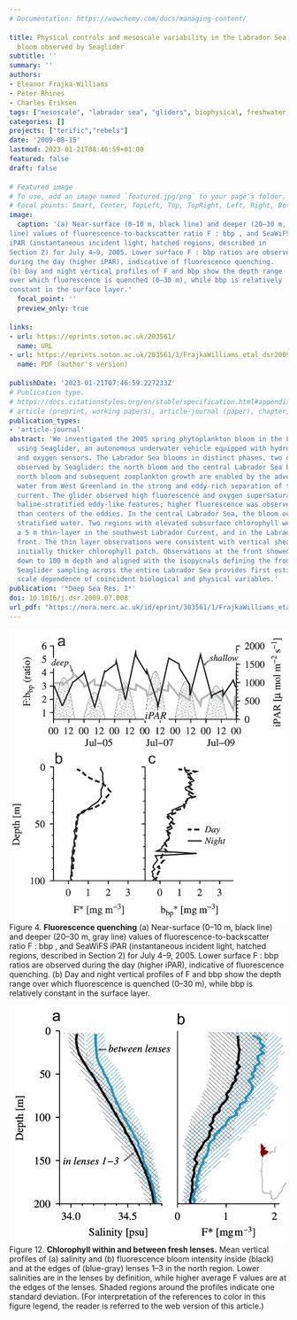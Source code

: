 ```yaml
---
# Documentation: https://wowchemy.com/docs/managing-content/

title: Physical controls and mesoscale variability in the Labrador Sea spring phytoplankton
  bloom observed by Seaglider
subtitle: ''
summary: ''
authors:
- Eleanor Frajka-Williams
- Peter Rhines
- Charles Eriksen
tags: ["mesoscale", "labrador sea", "gliders", biophysical, freshwater,satellite,altimetry,ocean colour,"terific"]
categories: []
projects: ["terific","rebels"]
date: '2009-08-15'
lastmod: 2023-01-21T08:46:59+01:00
featured: false
draft: false

# Featured image
# To use, add an image named `featured.jpg/png` to your page's folder.
# Focal points: Smart, Center, TopLeft, Top, TopRight, Left, Right, BottomLeft, Bottom, BottomRight.
image:
  caption: '(a) Near-surface (0–10 m, black line) and deeper (20–30 m, gray
line) values of fluorescence-to-backscatter ratio F : bbp , and SeaWiFS
iPAR (instantaneous incident light, hatched regions, described in
Section 2) for July 4–9, 2005. Lower surface F : bbp ratios are observed
during the day (higher iPAR), indicative of fluorescence quenching.
(b) Day and night vertical profiles of F and bbp show the depth range
over which fluorescence is quenched (0–30 m), while bbp is relatively
constant in the surface layer.'
  focal_point: ''
  preview_only: true

links:
- url: https://eprints.soton.ac.uk/203561/
  name: URL
- url: https://eprints.soton.ac.uk/203561/1/FrajkaWilliams_etal_dsr2009.pdf
  name: PDF (author's version)

publishDate: '2023-01-21T07:46:59.227233Z'
# Publication type.
# https://docs.citationstyles.org/en/stable/specification.html#appendix-iii-types
# article (preprint, working papers), article-journal (paper), chapter, dataset, document (catch all), motion_picture (video), post (post on online forum), post-weblog (post on blog), report (technical report, with container-title for chapter within larger report), software, thesis, citation-key (bibtex key) or citation-label (Ferr78, formatted as output label), doi, event-title (name of event), event-place (geographic location), keyword, language (e.g., en or de), license (copyright information), note (descriptive note), publisher, title, t
publication_types:
- 'article-journal'
abstract: 'We investigated the 2005 spring phytoplankton bloom in the Labrador Sea
  using Seaglider, an autonomous underwater vehicle equipped with hydrographic, bio-optical
  and oxygen sensors. The Labrador Sea blooms in distinct phases, two of which were
  observed by Seaglider: the north bloom and the central Labrador Sea bloom. The dominant
  north bloom and subsequent zooplankton growth are enabled by the advection of low-salinity
  water from West Greenland in the strong and eddy-rich separation of the boundary
  current. The glider observed high fluorescence and oxygen supersaturation within
  haline-stratified eddy-like features; higher fluorescence was observed at the edges
  than centers of the eddies. In the central Labrador Sea, the bloom occurred in thermally
  stratified water. Two regions with elevated subsurface chlorophyll were also observed:
  a 5 m thin-layer in the southwest Labrador Current, and in the Labrador shelf-break
  front. The thin layer observations were consistent with vertical shearing of an
  initially thicker chlorophyll patch. Observations at the front showed high fluorescence
  down to 100 m depth and aligned with the isopycnals defining the front. The high-resolution
  Seaglider sampling across the entire Labrador Sea provides first estimates of the
  scale dependence of coincident biological and physical variables.'
publication: '*Deep Sea Res. I*'
doi: 10.1016/j.dsr.2009.07.008
url_pdf: "https://nora.nerc.ac.uk/id/eprint/303561/1/FrajkaWilliams_etal_dsr2009.pdf"
---
```


![figure](featured.png)
Figure 4. **Fluorescence quenching** (a) Near-surface (0–10 m, black line) and deeper (20–30 m, gray
line) values of fluorescence-to-backscatter ratio F : bbp , and SeaWiFS
iPAR (instantaneous incident light, hatched regions, described in
Section 2) for July 4–9, 2005. Lower surface F : bbp ratios are observed
during the day (higher iPAR), indicative of fluorescence quenching.
(b) Day and night vertical profiles of F and bbp show the depth range
over which fluorescence is quenched (0–30 m), while bbp is relatively
constant in the surface layer.

![Figure 12](featured2.png)
Figure 12. **Chlorophyll within and between fresh lenses.** Mean vertical profiles of (a) salinity and (b) fluorescence bloom
intensity inside (black) and at the edges of (blue-gray) lenses 1–3 in the
north region. Lower salinities are in the lenses by definition, while higher
average F values are at the edges of the lenses. Shaded regions around
the profiles indicate one standard deviation. (For interpretation of the
references to color in this figure legend, the reader is referred to the web
version of this article.)